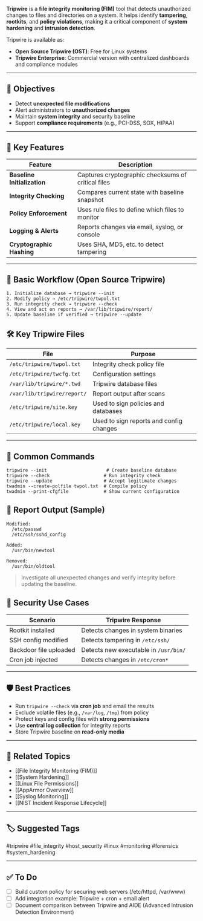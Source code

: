 **Tripwire** is a **file integrity monitoring (FIM)** tool that detects unauthorized changes to files and directories on a system. It helps identify **tampering**, **rootkits**, and **policy violations**, making it a critical component of **system hardening** and **intrusion detection**.

Tripwire is available as:

- **Open Source Tripwire (OST)**: Free for Linux systems
- **Tripwire Enterprise**: Commercial version with centralized dashboards and compliance modules

---

## 🎯 Objectives

- Detect **unexpected file modifications**
- Alert administrators to **unauthorized changes**
- Maintain **system integrity** and security baseline
- Support **compliance requirements** (e.g., PCI-DSS, SOX, HIPAA)

---

## 🧱 Key Features

| Feature                     | Description                                           |
|-----------------------------|-------------------------------------------------------|
| **Baseline Initialization** | Captures cryptographic checksums of critical files   |
| **Integrity Checking**      | Compares current state with baseline snapshot         |
| **Policy Enforcement**      | Uses rule files to define which files to monitor     |
| **Logging & Alerts**        | Reports changes via email, syslog, or console         |
| **Cryptographic Hashing**   | Uses SHA, MD5, etc. to detect tampering               |

---

## 🔧 Basic Workflow (Open Source Tripwire)

```text
1. Initialize database → tripwire --init
2. Modify policy → /etc/tripwire/twpol.txt
3. Run integrity check → tripwire --check
4. View and act on reports → /var/lib/tripwire/report/
5. Update baseline if verified → tripwire --update
```

## 🛠 Key Tripwire Files

|File|Purpose|
|---|---|
|`/etc/tripwire/twpol.txt`|Integrity check policy file|
|`/etc/tripwire/twcfg.txt`|Configuration settings|
|`/var/lib/tripwire/*.twd`|Tripwire database files|
|`/var/lib/tripwire/report/`|Report output after scans|
|`/etc/tripwire/site.key`|Used to sign policies and databases|
|`/etc/tripwire/local.key`|Used to sign reports and config changes|

---

## 🧪 Common Commands

```
tripwire --init                      # Create baseline database
tripwire --check                    # Run integrity check
tripwire --update                   # Accept legitimate changes
twadmin --create-polfile twpol.txt  # Compile policy
twadmin --print-cfgfile             # Show current configuration
```

## 📄 Report Output (Sample)

```
Modified:
  /etc/passwd
  /etc/ssh/sshd_config

Added:
  /usr/bin/newtool

Removed:
  /usr/bin/oldtool
```
>Investigate all unexpected changes and verify integrity before updating the baseline.

## 🔐 Security Use Cases

|Scenario|Tripwire Response|
|---|---|
|Rootkit installed|Detects changes in system binaries|
|SSH config modified|Detects tampering in `/etc/ssh/`|
|Backdoor file uploaded|Detects new executable in `/usr/bin/`|
|Cron job injected|Detects changes in `/etc/cron*`|

---

## 🛡 Best Practices

- Run `tripwire --check` via **cron job** and email the results
- Exclude volatile files (e.g., `/var/log`, `/tmp`) from policy
- Protect keys and config files with **strong permissions**
- Use **central log collection** for integrity reports
- Store Tripwire baseline on **read-only media**

---

## 🧠 Related Topics

- [[File Integrity Monitoring (FIM)]]
- [[System Hardening]]
- [[Linux File Permissions]]
- [[AppArmor Overview]]
- [[Syslog Monitoring]]
- [[NIST Incident Response Lifecycle]]

---

## 🏷 Suggested Tags

#tripwire #file_integrity #host_security #linux #monitoring #forensics #system_hardening

---

## ✅ To Do

- [ ]  Build custom policy for securing web servers (/etc/httpd, /var/www)
- [ ]  Add integration example: Tripwire + cron + email alert
- [ ]  Document comparison between Tripwire and AIDE (Advanced Intrusion Detection Environment)
